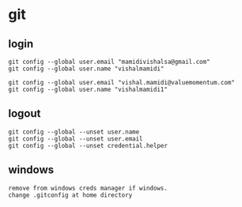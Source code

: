 # git

## login

```
git config --global user.email "mamidivishalsa@gmail.com"
git config --global user.name "vishalmamidi"
```

```
git config --global user.email "vishal.mamidi@valuemomentum.com"
git config --global user.name "vishalmamidi1"
```

## logout
```
git config --global --unset user.name
git config --global --unset user.email
git config --global --unset credential.helper
```


## windows
```
remove from windows creds manager if windows.
change .gitconfig at home directory
```

